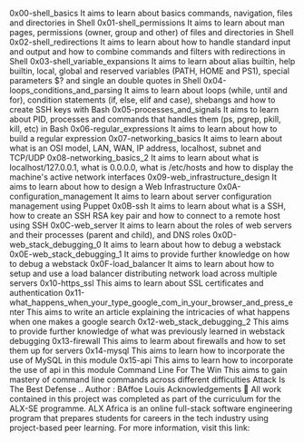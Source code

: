 0x00-shell_basics	It aims to learn about basics commands, navigation, files and directories in Shell
0x01-shell_permissions	It aims to learn about man pages, permissions (owner, group and other) of files and directories in Shell
0x02-shell_redirections	It aims to learn about how to handle standard input and output and how to combine commands and filters with redirections in Shell
0x03-shell_variable_expansions	It aims to learn about alias builtin, help builtin, local, global and reserved variables (PATH, HOME and PS1), special parameters $? and single an double quotes in Shell
0x04-loops_conditions_and_parsing	It aims to learn about loops (while, until and for), condition statements (if, else, elif and case), shebangs and how to create SSH keys with Bash
0x05-processes_and_signals	It aims to learn about PID, processes and commands that handles them (ps, pgrep, pkill, kill, etc) in Bash
0x06-regular_expressions	It aims to learn about how to build a regular expression
0x07-networking_basics	It aims to learn about what is an OSI model, LAN, WAN, IP address, localhost, subnet and TCP/UDP
0x08-networking_basics_2	It aims to learn about what is localhost/127.0.0.1, what is 0.0.0.0, what is /etc/hosts and how to display the machine's active network interfaces
0x09-web_infrastructure_design	It aims to learn about how to design a Web Infrastructure
0x0A-configuration_management	It aims to learn about server configuration management using Puppet
0x0B-ssh	It aims to learn about what is a SSH, how to create an SSH RSA key pair and how to connect to a remote host using SSH
0x0C-web_server	It aims to learn about the roles of web servers and their processes (parent and child), and DNS roles
0x0D-web_stack_debugging_0	It aims to learn about how to debug a webstack
0x0E-web_stack_debugging_1	It aims to provide further knowledge on how to debug a webstack
0x0F-load_balancer	It aims to learn about how to setup and use a load balancer distributing network load across multiple servers
0x10-https_ssl	This aims to learn about SSL certificates and authentication
0x11-what_happens_when_your_type_google_com_in_your_browser_and_press_enter	This aims to write an article explaining the intricacies of what happens when one makes a google search
0x12-web_stack_debugging_2	This aims to provide further knowledge of what was previously learned in webstack debugging
0x13-firewall	This aims to learm about firewalls and how to set them up for servers
0x14-mysql	This aims to learn how to incorporate the use of MySQL in this module
0x15-api	This aims to learn how to incorporate the use of api in this module
Command Line For The Win	This aims to gain mastery of command line commands across different difficulties
Attack Is The Best Defense	..
Author :
BAffoe Louis <louis703>
Acknowledgements 🙏
All work contained in this project was completed as part of the curriculum for the ALX-SE programme. ALX Africa is an online full-stack software engineering program that prepares students for careers in the tech industry using project-based peer learning. For more information, visit this link:


